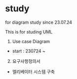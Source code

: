 # study
for diagram study since 23.07.24

This is for studing UML 

1) Use case Diagram
 - start : 230724 ~
     
2) 요구사항정의서
 - 엘리베이터 시스템 구축

